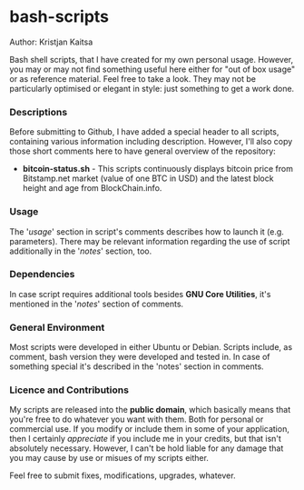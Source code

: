 bash-scripts
=======
Author: Kristjan Kaitsa

Bash shell scripts, that I have created for my own personal usage. However, you may or may not find something useful here either for "out of box usage" or as reference material. Feel free to take a look.
They may not be particularly optimised or elegant in style: just something to get a work done.

### Descriptions

Before submitting to Github, I have added a special header to all scripts, containing various information including description.
However, I'll also copy those short comments here to have general overview of the repository:

* **bitcoin-status.sh** - This scripts continuously displays bitcoin price from Bitstamp.net market (value of one BTC in USD) and the latest block height and age from BlockChain.info.

### Usage

The '*usage*' section in script's comments describes how to launch it (e.g. parameters).
There may be relevant information regarding the use of script additionally in the '*notes*' section, too.

### Dependencies

In case script requires additional tools besides **GNU Core Utilities**, it's mentioned in the '*notes*' section of comments.

### General Environment

Most scripts were developed in either Ubuntu or Debian.
Scripts include, as comment, bash version they were developed and tested in.
In case of something special it's described in the 'notes' section in comments.

### Licence and Contributions

My scripts are released into the **public domain**, which basically means that you're free to do whatever you want with them. Both for personal or commercial use. If you modify or include them in some of your application, then I certainly *appreciate* if you include me in your credits, but that isn't absolutely necessary.
However, I can't be hold liable for any damage that you may cause by use or misues of my scripts either.

Feel free to submit fixes, modifications, upgrades, whatever.

